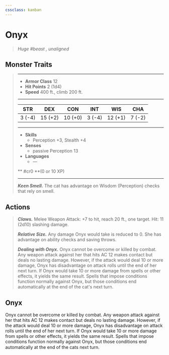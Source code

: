 ```yaml
---
cssclass: kanban
---
```


# Onyx
>*Huge #beast , unaligned*
## Monster Traits
>___
>- **Armor Class** 12
>- **Hit Points** 2 (1d4)
>- **Speed** 400 ft., climb 200 ft.
>___
>|STR|DEX|CON|INT|WIS|CHA|
>|:---:|:---:|:---:|:---:|:---:|:---:|
>|3 (-4)|15 (+2)|10 (+0)|3 (-4)|12 (+1)|7 (-2)|
>___
>- **Skills**
>	 - Perception +3, Stealth +4
>- **Senses**
>	 - passive Perception 13
>- **Languages**
>	 - —
>
> ** #cr0 **(0 or 10 XP)
>___
>***Keen Smell.*** The cat has advantage on Wisdom (Perception) checks that rely on smell.  
>
## Actions
>***Claws.*** Melee Weapon Attack: +7 to hit, reach 20 ft., one target. Hit: 11 (2d10) slashing damage.  
>
>***Relative Size.*** Any damage Onyx would take is reduced to 0. She has advantage on ability checks and saving throws.  
>
>***Dealing with Onyx.*** Onyx cannot be overcome or killed by combat. Any weapon attack against her that hits AC 12 makes contact but deals no lasting damage. However, if the attack would deal 10 or more damage, Onyx has disadvantage on attack rolls until the end of her next turn. If Onyx would take 10 or more damage from spells or other effects, it yields the same result. Spells that impose conditions function normally against Onyx, but those conditions end automatically at the end of the cat's next turn.
## Onyx
Onyx cannot be overcome or killed by combat. Any weapon attack against her that hits AC 12 makes contact but deals no lasting damage. However, if the attack would deal 10 or more damage, Onyx has disadvantage on attack rolls until the end of her next turn. If Onyx would take 10 or more damage from spells or other effects, it yields the same result. Spells that impose conditions function normally against Onyx, but those conditions end automatically at the end of the cats next turn.